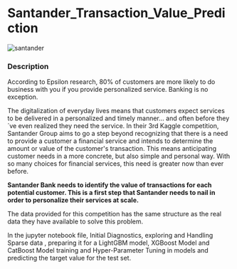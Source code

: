 # Santander_Transaction_Value_Prediction
![santander](https://user-images.githubusercontent.com/109660074/227001947-53de4559-342e-4274-8ff3-2a6362f3dfcd.png)
### Description
According to Epsilon research, 80% of customers are more likely to do business with you if you provide personalized service. Banking is no exception.

The digitalization of everyday lives means that customers expect services to be delivered in a personalized and timely manner… and often before they´ve even realized they need the service. In their 3rd Kaggle competition, Santander Group aims to go a step beyond recognizing that there is a need to provide a customer a financial service and intends to determine the amount or value of the customer's transaction. This means anticipating customer needs in a more concrete, but also simple and personal way. With so many choices for financial services, this need is greater now than ever before.

**Santander Bank needs to identify the value of transactions for each potential customer. This is a first step that Santander needs to nail in order to personalize their services at scale.**

The data provided for this competition has the same structure as the real data they have available to solve this problem.

In the jupyter notebook file, Initial Diagnostics, exploring and Handling Sparse data , preparing it for a LightGBM model, XGBoost Model and CatBoost Model training and Hyper-Parameter Tuning in models and predicting the target value for the test set.

